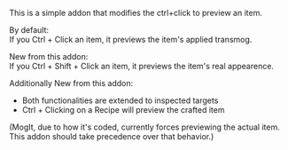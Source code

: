This is a simple addon that modifies the ctrl+click to preview an item.

By default:  
If you Ctrl + Click an item, it previews the item's applied transmog. 

New from this addon:  
If you Ctrl + Shift + Click an item, it previews the item's real appearence.

Additionally New from this addon:  
* Both functionalities are extended to inspected targets  
* Ctrl + Clicking on a Recipe will preview the crafted item


(MogIt, due to how it's coded, currently forces previewing the actual item.  This addon should take precedence over that behavior.)

